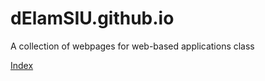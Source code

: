 # dElamSIU.github.io
A collection of webpages for web-based applications class
<html>
    <a href="index.htm">Index</a>
</html>